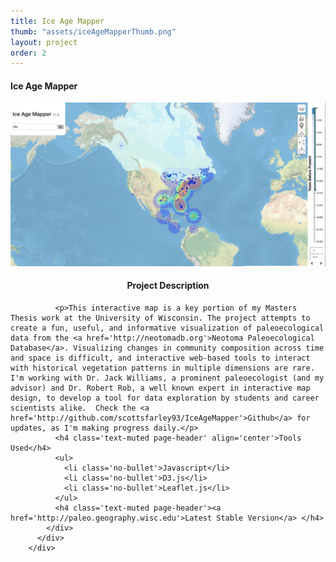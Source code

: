 ```yaml
---
title: Ice Age Mapper
thumb: "assets/iceAgeMapperThumb.png"
layout: project
order: 2
---
```


<div class="container">
    <div class="modal-content">
        <div class="modal-header">
            <h4 class="modal-title">Ice Age Mapper</h4>
        </div>
        <div class="modal-body">
          <div class='row'>
            <div class ='col-sm-6'>
            <img src="../assets/IceAgeMapperThumb.png" id='IceAgeMapperThumb'/>
            </div>
            <div class='col-sm-6'>
              <h4 class='text-muted page-header' align="center">Project Description</h4>

              <p>This interactive map is a key portion of my Masters Thesis work at the University of Wisconsin. The project attempts to create a fun, useful, and informative visualization of paleoecological data from the <a href='http://neotomadb.org'>Neotoma Paleoecological Database</a>. Visualizing changes in community composition across time and space is difficult, and interactive web-based tools to interact with historical vegetation patterns in multiple dimensions are rare. I'm working with Dr. Jack Williams, a prominent paleoecologist (and my advisor) and Dr. Robert Rob, a well known expert in interactive map design, to develop a tool for data exploration by students and career scientists alike.  Check the <a href='http://github.com/scottsfarley93/IceAgeMapper'>Github</a> for updates, as I'm making progress daily.</p>
              <h4 class='text-muted page-header' align='center'>Tools Used</h4>
              <ul>
                <li class='no-bullet'>Javascript</li>
                <li class='no-bullet'>D3.js</li>
                <li class='no-bullet'>Leaflet.js</li>
              </ul>
              <h4 class='text-muted page-header'><a href='http://paleo.geography.wisc.edu'>Latest Stable Version</a> </h4>
            </div>
          </div>
        </div>
</div>
